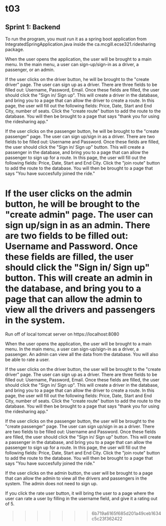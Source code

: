 # t03
## Sprint 1: Backend ##

To run the program, you must run it as a spring boot application from IntegratedSpringApplication.java inside the ca.mcgill.ecse321.ridesharing package.

When the user opens the application, the user will be brought to a main menu.
In the main menu, a user can sign-up/sign-in as a driver, a passenger, or an admin.

If the user clicks on the driver button, he will be brought to the "create driver" page. The user can sign up as a driver. There are three fields to be filled out: Username, Password, Email. Once these fields are filled, the user should click the "Sign in/ Sign up". This will create a driver in the database, and bring you to a page that can allow the driver to create a route. In this page, the user will fill out the following fields: Price, Date, Start and End City, number of seats. Click the "create route" button to add the route to the database. You will then be brought to a page that says "thank you for using the ridesharing app."

If the user clicks on the passenger button, he will be brought to the "create passenger" page. The user can sign up/sign in as a driver. There are two fields to be filled out: Username and Password. Once these fields are filled, the user should click the "Sign in/ Sign up" button. This will create a passenger in the database, and bring you to a page that can allow the passenger to sign up for a route. In this page, the user will fill out the following fields: Price, Date, Start and End City. Click the "join route" button to add the route to the database. You will then be brought to a page that says "You have succesfully joined the ride."

If the user clicks on the admin button, he will be brought to the "create admin" page. The user can sign up/sign in as an admin. There are two fields to be filled out: Username and Password. Once these fields are filled, the user should click the "Sign in/ Sign up" button. This will create an admin in the database, and bring you to a page that can allow the admin to view all the drivers and passengers in the system. 
=======
Run off of local tomcat server on https://localhost:8080

When the user opens the application, the user will be brought to a main menu. In the main menu, a user can sign-up/sign-in as a driver, a passenger. An admin can view all the data from the database. You will also be able to rate a user.

If the user clicks on the driver button, the user will be brought to the "create driver" page. The user can sign up as a driver. There are three fields to be filled out: Username, Password, Email. Once these fields are filled, the user should click the "Sign in/ Sign up". This will create a driver in the database, and bring you to a page that can allow the driver to create a route. In this page, the user will fill out the following fields: Price, Date, Start and End City, number of seats. Click the "create route" button to add the route to the database. You will then be brought to a page that says "thank you for using the ridesharing app."

If the user clicks on the passenger button, the user will be brought to the "create passenger" page. The user can sign up/sign in as a driver. There are two fields to be filled out: Username and Password. Once these fields are filled, the user should click the "Sign in/ Sign up" button. This will create a passenger in the database, and bring you to a page that can allow the passenger to sign up for a route. In this page, the user will fill out the following fields: Price, Date, Start and End City. Click the "join route" button to add the route to the database. You will then be brought to a page that says "You have succesfully joined the ride."

If the user clicks on the admin button, the user will be brought to a page that can allow the admin to view all the drivers and passengers in the system. The admin does not need to sign up.

If you click the rate user button, it will bring the user to a page where the user can rate a user by filling in the username field, and give it a rating out of 5.
>>>>>>> 6b719a6165f685d201a49ceb1634c5c23f362422
